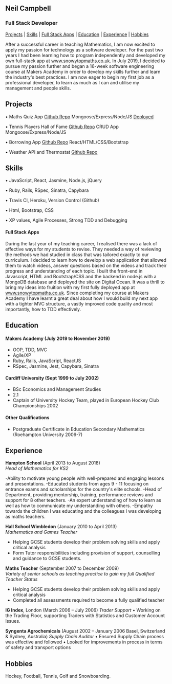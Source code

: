 ## Neil Campbell
### Full Stack Developer
[Projects](#Projects) | [Skills](#Skills) | [Full Stack Apps](#Full-Stack-Apps) | [Education](#Education) | [Experience](#Experience) | [Hobbies](#Hobbies)

After a successful career in teaching Mathematics, I am now excited to apply my passion for technology as a software developer. For the past two years I had been learning how to program independently and developed my own full-stack app at www.snowytopmaths.co.uk. In July 2019, I decided to pursue my passion further and began a 16-week software engineering course at Makers Academy in order to develop my skills further and learn the industry's best practices. I am now eager to begin my first job as a professional developer, to learn as much as I can and utilise my management and people skills.

## Projects

•	Maths Quiz App [Github Repo](https://github.com/neilcam4/snowy_top_maths) Mongoose/Express/Node/JS [Deployed](www.snowytopmaths.co.uk)

•	Tennis Players Hall of Fame [Github Repo]() CRUD App Mongoose/Express/Node/JS

•	Borrowing App [Github Repo](https://github.com/neilcam4/ConsumeLess-frontend) React/HTML/CSS/Bootstrap

•	Weather API and Thermostat [Github Repo]() 



## Skills

•	JavaScript, React, Jasmine, Node.js, jQuery

•	Ruby, Rails, RSpec, Sinatra, Capybara

•	Travis CI, Heroku, Version Control (Github)

•	Html, Bootstrap, CSS

•	XP values, Agile Processes, Strong TDD and Debugging


#### Full Stack Apps

During the last year of my teaching career, I realised there was a lack of effective ways for my students to revise. They needed a way of reviewing the methods we had studied in class that was tailored exactly to our curriculum. I decided to learn how to develop a web application that allowed them to watch videos, answer questions based on the videos and track their progress and understanding of each topic. I built the front-end in Javascript, HTML and Bootstrap/CSS and the backend in node.js with a MongoDB database and deployed the site on Digital Ocean. 
	It was a thrill to bring my ideas into fruition with my first fully deployed app at www.snowytopmaths.co.uk. Since completing my course at Makers Academy I have learnt a great deal about how I would build my next app with a tighter MVC structure, a vastly improved code quality and most importantly, how to TDD effectively.


## Education

#### Makers Academy (July 2019 to November 2019)

- OOP, TDD, MVC
- Agile/XP
- Ruby, Rails, JavaScript, ReactJS
- RSpec, Jasmine, Jest, Capybara, Sinatra

#### Cardiff University (Sept 1999 to July 2002)

- BSc Economics and Management Studies
- 2.1
- Captain of University Hockey Team, played in European Hockey Club Championships 2002

#### Other Qualifications
- Postgraduate Certificate in Education Secondary Mathematics (Roehampton University 2006-7)

## Experience

**Hampton School** (April 2013 to August 2018)    
*Head of Mathematics for KS2*  

-Ability to motivate young people with well-prepared and engaging lessons and presentations.
-Educated students from ages 9 - 11 focusing on entrance exams and scholarships for the country's elite schools.
-Head of Department, providing mentorship, training, performance reviews and support for 8 other teachers.
-An expert understanding of how to learn as well as how to communicate my understanding with others.
-Empathy towards the children I was educating and the colleagues I was developing as maths teachers.

**Hall School Wimbledon** (January 2010 to April 2013)   
*Mathematics and Games Teacher*  
- Helping GCSE students develop their problem solving skills and apply critical analysis
- Form Tutor responsibilities including provision of support, counselling and guidance to GCSE students.

**Maths Teacher** (September 2007 to December 2009)   
*Variety of senior schools as teaching practice to gain my full Qualified Teacher Status*  
- Helping GCSE students develop their problem solving skills and apply critical analysis
- Completed all assessments required to become a fully qualified teacher

**IG Index**, London (March 2006 – July 2006)
*Trader Support*
•	Working on the Trading Floor, supporting Traders with Statistics and Customer Account Issues.

**Syngenta Agrochemicals** (August 2002 – January 2006 Basel, Switzerland & Sydney, Australia)
*Supply Chain Auditor*
•	Ensured Supply Chain process was effective and followed
•	Looked for improvements in process in terms of safety and transport options

## Hobbies

Hockey, Football, Tennis, Golf and Snowboarding.
